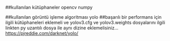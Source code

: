 ##kullanılan kütüphaneler
opencv
numpy

##kullanılan görüntü işleme algoritması
yolo
##başarılı bir performans için
ilgili kütüphaneleri eklemeli ve yolov3.cfg ve yolov3.weights dosyalarını ilgili linkten py uzantılı dosya ile aynı dizine eklemelisiniz...
https://pjreddie.com/darknet/yolo/
